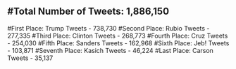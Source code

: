 #Total Number of Tweets: 1,886,150 
---
#First Place: Trump Tweets - 738,730
#Second Place: Rubio Tweets - 277,335
#Third Place: Clinton Tweets - 268,773
#Fourth Place: Cruz Tweets - 254,030
#Fifth Place: Sanders Tweets - 162,968
#Sixth Place: Jeb! Tweets - 103,871
#Seventh Place: Kasich Tweets - 46,224
#Last Place: Carson Tweets - 35,137
